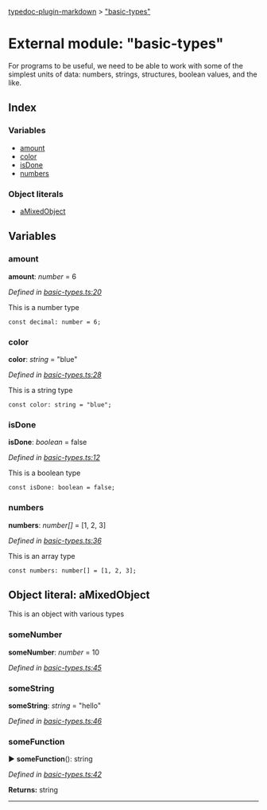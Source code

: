 [typedoc-plugin-markdown](../index.md) > ["basic-types"](../modules/_basic_types_.md)

# External module: "basic-types"


For programs to be useful, we need to be able to work with some of the simplest units of data:
numbers, strings, structures, boolean values, and the like.

## Index

### Variables

* [amount](_basic_types_.md#amount)
* [color](_basic_types_.md#color)
* [isDone](_basic_types_.md#isdone)
* [numbers](_basic_types_.md#numbers)


### Object literals

* [aMixedObject](_basic_types_.md#amixedobject)



## Variables

<a id="amount"></a>

###  amount

**amount**:  *number*  = 6

*Defined in [basic-types.ts:20](https://github.com/tgreyuk/typedoc-plugin-markdown/blob/master/tests/src/basic-types.ts#L20)*



This is a number type
```
const decimal: number = 6;
```


<a id="color"></a>

###  color

**color**:  *string*  = "blue"

*Defined in [basic-types.ts:28](https://github.com/tgreyuk/typedoc-plugin-markdown/blob/master/tests/src/basic-types.ts#L28)*



This is a string type
```
const color: string = "blue";
```


<a id="isdone"></a>

###  isDone

**isDone**:  *boolean*  = false

*Defined in [basic-types.ts:12](https://github.com/tgreyuk/typedoc-plugin-markdown/blob/master/tests/src/basic-types.ts#L12)*



This is a boolean type
```
const isDone: boolean = false;
```


<a id="numbers"></a>

###  numbers

**numbers**:  *number[]*  =  [1, 2, 3]

*Defined in [basic-types.ts:36](https://github.com/tgreyuk/typedoc-plugin-markdown/blob/master/tests/src/basic-types.ts#L36)*



This is an array type
```
const numbers: number[] = [1, 2, 3];
```




<a id="amixedobject"></a>
## Object literal: aMixedObject

This is an object with various types

<a id="amixedobject.somenumber"></a>

###  someNumber

**someNumber**:  *number*  = 10

*Defined in [basic-types.ts:45](https://github.com/tgreyuk/typedoc-plugin-markdown/blob/master/tests/src/basic-types.ts#L45)*



<a id="amixedobject.somestring"></a>

###  someString

**someString**:  *string*  = "hello"

*Defined in [basic-types.ts:46](https://github.com/tgreyuk/typedoc-plugin-markdown/blob/master/tests/src/basic-types.ts#L46)*



<a id="amixedobject.somefunction"></a>
###  someFunction

► **someFunction**(): string



*Defined in [basic-types.ts:42](https://github.com/tgreyuk/typedoc-plugin-markdown/blob/master/tests/src/basic-types.ts#L42)*




**Returns:** string



----





